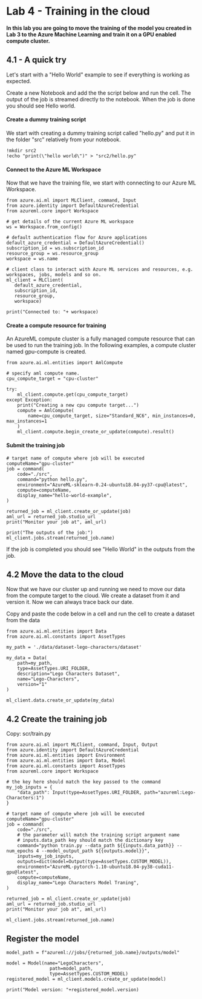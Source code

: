 # Lab 4 - Training in the cloud

**In this lab you are going to move the training of the model you created in Lab 3 to the Azure Machine Learning and train it on a GPU enabled compute cluster.**

## 4.1 - A quick try
Let's start with a "Hello World" example to see if everything is working as expected. 

Create a new Notebook and add the the script below and run the cell. The output of the job is streamed directly to the notebook. When the job is done you should see Hello world.

#### Create a dummy training script

We start with creating a dummy training script called "hello.py" and put it in the folder "src" relatively from your notebook.

```
!mkdir src2
!echo "print(\"hello world\")" > "src2/hello.py"
```

#### Connect to the Azure ML Workspace
Now that we have the training file, we start with connecting to our Azure ML Workspace. 

```
from azure.ai.ml import MLClient, command, Input
from azure.identity import DefaultAzureCredential
from azureml.core import Workspace

# get details of the current Azure ML workspace
ws = Workspace.from_config()

# default authentication flow for Azure applications
default_azure_credential = DefaultAzureCredential()
subscription_id = ws.subscription_id
resource_group = ws.resource_group
workspace = ws.name

# client class to interact with Azure ML services and resources, e.g. workspaces, jobs, models and so on.
ml_client = MLClient(
   default_azure_credential,
   subscription_id,
   resource_group,
   workspace)

print("Connected to: "+ workspace)
```

#### Create a compute resource for training
An AzureML compute cluster is a fully managed compute resource that can be used to run the training job. In the following examples, a compute cluster named gpu-compute is created.

```
from azure.ai.ml.entities import AmlCompute

# specify aml compute name.
cpu_compute_target = "cpu-cluster"

try:
    ml_client.compute.get(cpu_compute_target)
except Exception:
    print("Creating a new cpu compute target...")
    compute = AmlCompute(
        name=cpu_compute_target, size="Standard_NC6", min_instances=0, max_instances=1
    )
    ml_client.compute.begin_create_or_update(compute).result()
```

#### Submit the training job
```
# target name of compute where job will be executed
computeName="gpu-cluster"
job = command(
    code="./src",
    command="python hello.py",
    environment="AzureML-sklearn-0.24-ubuntu18.04-py37-cpu@latest",
    compute=computeName,
    display_name="hello-world-example",
)

returned_job = ml_client.create_or_update(job)
aml_url = returned_job.studio_url
print("Monitor your job at", aml_url)

print("The outputs of the job:")
ml_client.jobs.stream(returned_job.name)
```

If the job is completed you should see "Hello World" in the outputs from the job.


## 4.2 Move the data to the cloud

Now that we have our cluster up and running we need to move our data from the compute target to the cloud. We create a dataset from it and version it. Now we can always trace back our date.

Copy and paste the code below in a cell and run the cell to create a dataset from the data

```
from azure.ai.ml.entities import Data
from azure.ai.ml.constants import AssetTypes

my_path = './data/dataset-lego-characters/dataset'

my_data = Data(
    path=my_path,
    type=AssetTypes.URI_FOLDER,
    description="Lego Characters Dataset",
    name="Lego-Characters",
    version="1"
)

ml_client.data.create_or_update(my_data)
```


## 4.2 Create the training job

Copy: scr/train.py

``` 
from azure.ai.ml import MLClient, command, Input, Output
from azure.identity import DefaultAzureCredential
from azure.ai.ml.entities import Environment
from azure.ai.ml.entities import Data, Model
from azure.ai.ml.constants import AssetTypes
from azureml.core import Workspace

# the key here should match the key passed to the command
my_job_inputs = {
    "data_path": Input(type=AssetTypes.URI_FOLDER, path="azureml:Lego-Characters:1")
}

# target name of compute where job will be executed
computeName="gpu-cluster"
job = command(
    code="./src",
    # the parameter will match the training script argument name
    # inputs.data_path key should match the dictionary key
    command="python train.py --data_path ${{inputs.data_path}} --num_epochs 4 --model_output_path ${{outputs.model}}",
    inputs=my_job_inputs,
    outputs=dict(model=Output(type=AssetTypes.CUSTOM_MODEL)),
    environment="AzureML-pytorch-1.10-ubuntu18.04-py38-cuda11-gpu@latest",
    compute=computeName,
    display_name="Lego Characters Model Traning",
)

returned_job = ml_client.create_or_update(job)
aml_url = returned_job.studio_url
print("Monitor your job at", aml_url)

ml_client.jobs.stream(returned_job.name)
```

## Register the model


```
model_path = f"azureml://jobs/{returned_job.name}/outputs/model"

model = Model(name="LegoCharacters",
                path=model_path,
                type=AssetTypes.CUSTOM_MODEL)
registered_model = ml_client.models.create_or_update(model)

print("Model version: "+registered_model.version)
```

